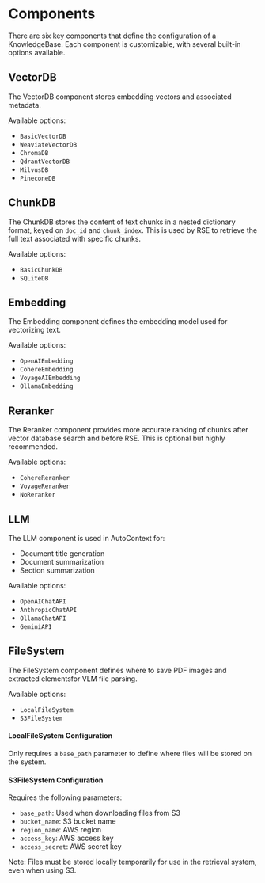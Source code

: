 # Components

There are six key components that define the configuration of a KnowledgeBase. Each component is customizable, with several built-in options available.

## VectorDB

The VectorDB component stores embedding vectors and associated metadata.

Available options:

- `BasicVectorDB`
- `WeaviateVectorDB`
- `ChromaDB`
- `QdrantVectorDB`
- `MilvusDB`
- `PineconeDB`

## ChunkDB

The ChunkDB stores the content of text chunks in a nested dictionary format, keyed on `doc_id` and `chunk_index`. This is used by RSE to retrieve the full text associated with specific chunks.

Available options:

- `BasicChunkDB`
- `SQLiteDB`

## Embedding

The Embedding component defines the embedding model used for vectorizing text.

Available options:

- `OpenAIEmbedding`
- `CohereEmbedding`
- `VoyageAIEmbedding`
- `OllamaEmbedding`

## Reranker

The Reranker component provides more accurate ranking of chunks after vector database search and before RSE. This is optional but highly recommended.

Available options:

- `CohereReranker`
- `VoyageReranker`
- `NoReranker`

## LLM

The LLM component is used in AutoContext for:

- Document title generation
- Document summarization
- Section summarization

Available options:

- `OpenAIChatAPI`
- `AnthropicChatAPI`
- `OllamaChatAPI`
- `GeminiAPI`

## FileSystem

The FileSystem component defines where to save PDF images and extracted elementsfor VLM file parsing.

Available options:

- `LocalFileSystem`
- `S3FileSystem`

#### LocalFileSystem Configuration
Only requires a `base_path` parameter to define where files will be stored on the system.

#### S3FileSystem Configuration
Requires the following parameters:

- `base_path`: Used when downloading files from S3
- `bucket_name`: S3 bucket name
- `region_name`: AWS region
- `access_key`: AWS access key
- `access_secret`: AWS secret key

Note: Files must be stored locally temporarily for use in the retrieval system, even when using S3. 